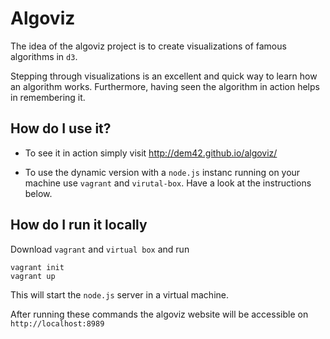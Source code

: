 Algoviz
=======

The idea of the algoviz project is to create visualizations of famous algorithms in `d3`.

Stepping through visualizations is an excellent and quick way to learn how an algorithm works. Furthermore, having seen the algorithm in action helps in remembering it.


How do I use it?
----------------

* To see it in action simply visit http://dem42.github.io/algoviz/

* To use the dynamic version with a `node.js` instanc running on your machine use `vagrant` and `virutal-box`. Have a look at the instructions below.


How do I run it locally
-----------------------
Download `vagrant` and `virtual box` and run
    
    vagrant init
    vagrant up
    
This will start the `node.js` server in a virtual machine.

After running these commands the algoviz website will be accessible on `http://localhost:8989`
